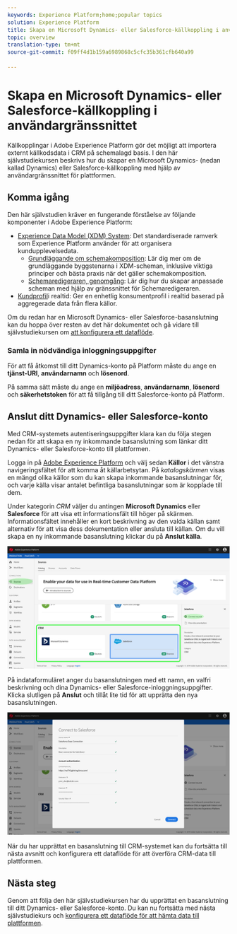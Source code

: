 ```yaml
---
keywords: Experience Platform;home;popular topics
solution: Experience Platform
title: Skapa en Microsoft Dynamics- eller Salesforce-källkoppling i användargränssnittet
topic: overview
translation-type: tm+mt
source-git-commit: f09ff4d1b159a6989868c5cfc35b361cfb640a99

---
```



# Skapa en Microsoft Dynamics- eller Salesforce-källkoppling i användargränssnittet

Källkopplingar i Adobe Experience Platform gör det möjligt att importera externt källkodsdata i CRM på schemalagd basis. I den här självstudiekursen beskrivs hur du skapar en Microsoft Dynamics- (nedan kallad Dynamics) eller Salesforce-källkoppling med hjälp av användargränssnittet för plattformen.

## Komma igång

Den här självstudien kräver en fungerande förståelse av följande komponenter i Adobe Experience Platform:

* [Experience Data Model (XDM) System](../../../../../xdm/home.md): Det standardiserade ramverk som Experience Platform använder för att organisera kundupplevelsedata.
   * [Grundläggande om schemakomposition](../../../../../xdm/schema/composition.md): Lär dig mer om de grundläggande byggstenarna i XDM-scheman, inklusive viktiga principer och bästa praxis när det gäller schemakomposition.
   * [Schemaredigeraren, genomgång](../../../../../xdm/tutorials/create-schema-ui.md): Lär dig hur du skapar anpassade scheman med hjälp av gränssnittet för Schemaredigeraren.
* [Kundprofil](../../../../../profile/home.md)i realtid: Ger en enhetlig konsumentprofil i realtid baserad på aggregerade data från flera källor.

Om du redan har en Microsoft Dynamics- eller Salesforce-basanslutning kan du hoppa över resten av det här dokumentet och gå vidare till självstudiekursen om [att konfigurera ett dataflöde](../../dataflow/crm.md).

### Samla in nödvändiga inloggningsuppgifter

För att få åtkomst till ditt Dynamics-konto på Platform måste du ange en **tjänst-URI**, **användarnamn** och **lösenord**.

På samma sätt måste du ange en **miljöadress**, **användarnamn**, **lösenord** och **säkerhetstoken** för att få tillgång till ditt Salesforce-konto på Platform.

## Anslut ditt Dynamics- eller Salesforce-konto

Med CRM-systemets autentiseringsuppgifter klara kan du följa stegen nedan för att skapa en ny inkommande basanslutning som länkar ditt Dynamics- eller Salesforce-konto till plattformen.

Logga in på <a href="https://platform.adobe.com" target="_blank">Adobe Experience Platform</a> och välj sedan **Källor** i det vänstra navigeringsfältet för att komma åt källarbetsytan. På *katalogskärmen* visas en mängd olika källor som du kan skapa inkommande basanslutningar för, och varje källa visar antalet befintliga basanslutningar som är kopplade till dem.

Under kategorin *CRM* väljer du antingen **Microsoft Dynamics** eller **Salesforce** för att visa ett informationsfält till höger på skärmen. Informationsfältet innehåller en kort beskrivning av den valda källan samt alternativ för att visa dess dokumentation eller ansluta till källan. Om du vill skapa en ny inkommande basanslutning klickar du på **Anslut källa**.

![](../../../../images/tutorials/create/salesforce/sf_sources_catalog.png)

På indataformuläret anger du basanslutningen med ett namn, en valfri beskrivning och dina Dynamics- eller Salesforce-inloggningsuppgifter. Klicka slutligen på **Anslut** och tillåt lite tid för att upprätta den nya basanslutningen.

![](../../../../images/tutorials/create/salesforce/sf_credentials.png)

När du har upprättat en basanslutning till CRM-systemet kan du fortsätta till nästa avsnitt och konfigurera ett dataflöde för att överföra CRM-data till plattformen.

## Nästa steg

Genom att följa den här självstudiekursen har du upprättat en basanslutning till ditt Dynamics- eller Salesforce-konto. Du kan nu fortsätta med nästa självstudiekurs och [konfigurera ett dataflöde för att hämta data till plattformen](../../dataflow/crm.md).